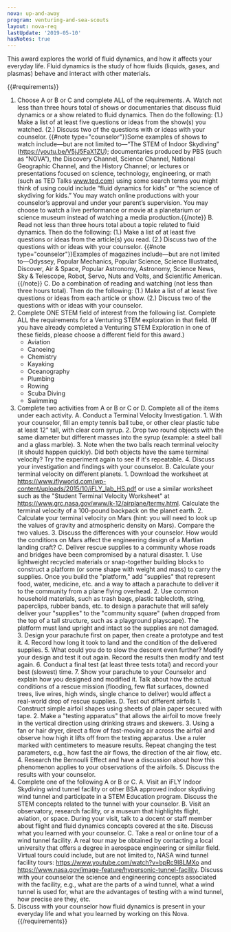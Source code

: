 ```yaml
---
nova: up-and-away
program: venturing-and-sea-scouts
layout: nova-req
lastUpdate: '2019-05-10'
hasNotes: true
---
```


This award explores the world of fluid dynamics, and how it affects your everyday life. Fluid dynamics is the study of how fluids (liquids, gases, and plasmas) behave and interact with other materials.

{{#requirements}}
1. Choose A or B or C and complete ALL of the requirements.
    A. Watch not less than three hours total of shows or documentaries that discuss fluid dynamics or a show related to fluid dynamics. Then do the following:
        (1.) Make a list of at least five questions or ideas from the show(s) you watched.
        (2.) Discuss two of the questions with or ideas with your counselor.
        {{#note type="counselor"}}Some examples of shows to watch include—but are not limited to—“The STEM of Indoor Skydiving” (https://youtu.be/V5jJ5FaX1ZU); documentaries produced by PBS (such as “NOVA”), the Discovery Channel, Science Channel, National Geographic Channel, and the History Channel; or lectures or presentations focused on science, technology, engineering, or math (such as TED Talks www.ted.com) using some search terms you might think of using could include “fluid dynamics for kids” or “the science of skydiving for kids.” You may watch online productions with your counselor’s approval and under your parent’s supervision. You may choose to watch a live performance or movie at a planetarium or science museum instead of watching a media production.{{/note}}
    B. Read not less than three hours total about a topic related to fluid dynamics. Then do the following:
        (1.) Make a list of at least five questions or ideas from the article(s) you read.
        (2.) Discuss two of the questions with or ideas with your counselor.
        {{#note type="counselor"}}Examples of magazines include—but are not limited to—Odyssey, Popular Mechanics, Popular Science, Science Illustrated, Discover, Air & Space, Popular Astronomy, Astronomy, Science News, Sky & Telescope, Robot, Servo, Nuts and Volts, and Scientific American.{{/note}}
    C. Do a combination of reading and watching (not less than three hours total). Then do the following:
        (1.) Make a list of at least five questions or ideas from each article or show.
        (2.) Discuss two of the questions with or ideas with your counselor.
2. Complete ONE STEM field of interest from the following list. Complete ALL the requirements for a Venturing STEM exploration in that field. (If you have already completed a Venturing STEM Exploration in one of these fields, please choose a different field for this award.)
    * Aviation
    * Canoeing
    * Chemistry
    * Kayaking
    * Oceanography
    * Plumbing
    * Rowing
    * Scuba Diving
    * Swimming
3. Complete two activities from A or B or C or D. Complete all of the items under each activity.
    A. Conduct a Terminal Velocity Investigation.
        1. With your counselor, fill an empty tennis ball tube, or other clear plastic tube at least 12" tall, with clear corn syrup.
        2. Drop two round objects with the same diameter but different masses into the syrup (example: a steel ball and a glass marble).
        3. Note when the two balls reach terminal velocity (it should happen quickly). Did both objects have the same terminal velocity? Try the experiment again to see if it's repeatable.
        4. Discuss your investigation and findings with your counselor.
    B. Calculate your terminal velocity on different planets.
        1. Download the worksheet at https://www.iflyworld.com/wp-content/uploads/2015/10/iFLY_lab_HS.pdf or use a similar worksheet such as the "Student Terminal Velocity Worksheet" at https://www.grc.nasa.gov/www/k-12/airplane/termv.html. Calculate the terminal velocity of a 100-pound backpack on the planet earth.
        2. Calculate your terminal velocity on Mars (hint: you will need to look up the values of gravity and atmospheric density on Mars). Compare the two values.
        3. Discuss the differences with your counselor. How would the conditions on Mars affect the engineering design of a Martian landing craft?
    C. Deliver rescue supplies to a community whose roads and bridges have been compromised by a natural disaster.
        1. Use lightweight recycled materials or snap-together building blocks to construct a platform (or some shape with weight and mass) to carry the supplies. Once you build the "platform," add "supplies" that represent food, water, medicine, etc. and a way to attach a parachute to deliver it to the community from a plane flying overhead.
        2. Use common household materials, such as trash bags, plastic tablecloth, string, paperclips, rubber bands, etc. to design a parachute that will safely deliver your "supplies" to the "community square" (when dropped from the top of a tall structure, such as a playground playscape). The platform must land upright and intact so the supplies are not damaged.
        3. Design your parachute first on paper, then create a prototype and test it.
        4. Record how long it took to land and the condition of the delivered supplies.
        5. What could you do to slow the descent even further? Modify your design and test it
        out again. Record the results then modify and test again.
        6. Conduct a final test (at least three tests total) and record your best (slowest) time.
        7. Show your parachute to your Counselor and explain how you designed and modified it. Talk about how the actual conditions of a rescue mission (flooding, few flat surfaces, downed trees, live wires, high winds, single chance to deliver) would affect a real-world drop of rescue supplies.
    D. Test out different airfoils
        1. Construct simple airfoil shapes using sheets of plain paper secured with tape.
        2. Make a "testing apparatus" that allows the airfoil to move freely in the vertical direction using drinking straws and skewers.
        3. Using a fan or hair dryer, direct a flow of fast-moving air across the airfoil and observe how high it lifts off from the testing apparatus. Use a ruler marked with centimeters to measure results. Repeat changing the test parameters, e.g., how fast the air flows, the direction of the air flow, etc.
        4. Research the Bernoulli Effect and have a discussion about how this phenomenon applies to your observations of the airfoils.
        5. Discuss the results with your counselor.
4. Complete one of the following A or B or C.
    A. Visit an iFLY Indoor Skydiving wind tunnel facility or other BSA approved indoor skydiving wind tunnel and participate in a STEM Education program. Discuss the STEM concepts related to the tunnel with your counselor.
    B. Visit an observatory, research facility, or a museum that highlights flight, aviation, or space. During your visit, talk to a docent or staff member about flight and fluid dynamics concepts covered at the site. Discuss what you learned with your counselor.
    C. Take a real or online tour of a wind tunnel facility. A real tour may be obtained by contacting a local university that offers a degree in aerospace engineering or similar field. Virtual tours could include, but are not limited to, NASA wind tunnel facility tours: https://www.youtube.com/watch?v=bpRc9I8LMXo and https://www.nasa.gov/image-feature/hypersonic-tunnel-facility. Discuss with your counselor the science and engineering concepts associated with the facility, e.g., what are the parts of a wind tunnel, what a wind tunnel is used for, what are the advantages of testing with a wind tunnel, how precise are they, etc.
5. Discuss with your counselor how fluid dynamics is present in your everyday life and what you learned by working on this Nova.
{{/requirements}}
